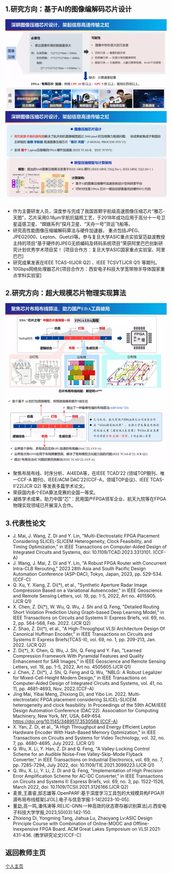 1.研究方向：基于AI的图像编解码芯片设计
---
![图片](imcom1.webp)  
![图片](imcom2.webp)    
- 作为主要研发人员，深度参与完成了我国首颗宇航级高速图像压缩芯片“雅芯-天图”，芯片采用0.18μm宇航抗辐照工艺，于2018年成功应用于高分十一号卫星遥感卫星、“嫦娥系列”探月卫星、“天舟一号”货运飞船等。
- 研究高性能图像压缩编解码算法与硬件加速器， 重点包括JPEG、JPEG2000、Lepton、Guetzli等。参与复旦大学ASIC重点实验室范益波教授主持的项目“基于硬件的JPEG无损编码及转码系统项目”荣获阿里巴巴创新研究计划优秀学术项目奖！ [项目合作方：复旦大学ASIC国家重点实验室、阿里巴巴]  
- 研究成果发表在IEEE TCAS-Ⅱ(JCR Q2) 、IEEE TCSVT(JCR Q1) 等期刊。  
- 10Gbps网络处理器芯片[项目合作方：西安电子科技大学宽带隙半导体国家重点学科实验室]   


2.研究方向：超大规模芯片物理实现算法
---
![图片](EDA1.webp)   
![图片](EdaResearch.webp)   

- 聚焦布局布线、时序分析、AI4EDA等，在IEEE TCAD’22 (领域TOP期刊、唯一CCF-A 期刊)、IEEE/ACM DAC’22(CCF-A，领域TOP会议)、IEEE TCAS-Ⅱ’22(JCR Q2) 等发表多篇学术论文。  
- 荣获国内多个EDA算法竞赛的全国一等奖。  
- 凝练学术成果，助力中国“芯”：民用国产FPGA领军企业、航天九院等在FPGA物理实现领域已开展深入合作。 
 

3.代表性论文
---
- J. Mai, J. Wang, Z. Di and Y. Lin, "Multi-Electrostatic FPGA Placement Considering SLICEL-SLICEM Heterogeneity, Clock Feasibility, and Timing Optimization," in IEEE Transactions on Computer-Aided Design of Integrated Circuits and Systems, doi: 10.1109/TCAD.2023.3313101. (CCF-A)  
- J. Wang, J. Mai, Z. Di and Y. Lin, "A Robust FPGA Router with Concurrent Intra-CLB Rerouting," 2023 28th Asia and South Pacific Design Automation Conference (ASP-DAC), Tokyo, Japan, 2023, pp. 529-534. (CCF-C)  
- Q. Xu, Y. Xiang, Z. Di(*), et al., "Synthetic Aperture Radar Image Compression Based on a Variational Autoencoder," in IEEE Geoscience and Remote Sensing Letters, vol. 19, pp. 1-5, 2022, Art no. 4015905. (JCR Q1)  
- X. Chen, Z. Di(*), W. Wu, Q. Wu, J. Shi and Q. Feng, "Detailed Routing Short Violation Prediction Using Graph-based Deep Learning Model," in IEEE Transactions on Circuits and Systems II: Express Briefs, vol. 69, no. 2, pp. 564-568, Feb. 2022. (JCR Q2)
- Z. Shao, Z. Di(*), et al., "A High-Throughput VLSI Architecture Design Of Canonical Huffman Encoder," in IEEE Transactions on Circuits and Systems II: Express Briefs(TCAS-II), vol. 69, no. 1, pp. 209-213, Jan. 2022. (JCR Q2)
- Z. Di(*), X. Chen, Q. Wu, J. Shi, Q. Feng and Y. Fan, "Learned Compression Framework With Pyramidal Features and Quality Enhancement for SAR Images," in IEEE Geoscience and Remote Sensing Letters, vol. 19, pp. 1-5, 2022, Art no. 4505605.(JCR Q1)
- J. Chen, Z. Di(*), J. Shi, Q. Feng and Q. Wu, "NBLG: A Robust Legalizer for Mixed-Cell-Height Modern Design," in IEEE Transactions on Computer-Aided Design of Integrated Circuits and Systems, vol. 41, no. 11, pp. 4681-4693, Nov. 2022.(CCF-A)
- Jing Mai, Yibai Meng, Zhixiong Di, and Yibo Lin. 2022. Multi-electrostatic FPGA placement considering SLICEL-SLICEM heterogeneity and clock feasibility. In Proceedings of the 59th ACM/IEEE Design Automation Conference (DAC’22). Association for Computing Machinery, New York, NY, USA, 649–654. https://doi.org/10.1145/3489517.3530568.(CCF-A)
- X. Yan, Z. Di, et al., "A High Throughput and Energy Efficient Lepton Hardware Encoder With Hash-Based Memory Optimization," in IEEE Transactions on Circuits and Systems for Video Technology, vol. 32, no. 7, pp. 4680-4695, July 2022. (JCR Q1)
- Q. Wu, X. Li, Y. Han, Z. Di and Q. Feng, "A Valley-Locking Control Scheme for an Audible Noise-Free Valley-Skip-Mode Flyback Converter," in IEEE Transactions on Industrial Electronics, vol. 69, no. 7, pp. 7285-7294, July 2022, doi: 10.1109/TIE.2021.3099223.(JCR Q1)  
- Q. Wu, X. Li, Y. Li, Z. Di and Q. Feng, "Implementation of High Precision Error Amplification Scheme for AC-DC Converter," in IEEE Transactions on Circuits and Systems II: Express Briefs, vol. 69, no. 3, pp. 1522-1526, March 2022, doi: 10.1109/TCSII.2021.3126166.(JCR Q2)  
- 麦景,王嘉睿,邸志雄等.OpenPARF:基于深度学习工具包的大规模异构FPGA开源布局布线框架[J/OL].电子与信息学报:1-14[2023-10-05].
- 董勐,高一鸣,潘伟涛等.RELIC-GNN:一种高效的状态寄存器识别算法[J].西安电子科技大学学报,2023,50(03):142-150.  
- Zhixiong Di, Yongming Tang, Jiahua Lu, Zhaoyang Lv:ASIC Design Principle Course with Combination of Online-MOOC and Offline-Inexpensive FPGA Board. ACM Great Lakes Symposium on VLSI 2021: 431-436. (教学研究论文)(CCF-C)



**返回教师主页**
---
[个人主页](http://www.dizhixiong.cn/)
